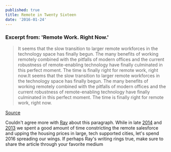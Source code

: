 ```yaml
---
published: true
title: Remote in Twenty Sixteen
date: '2016-01-24'
---
```


### Excerpt from: 'Remote Work. Right Now.'

> It seems that the slow transition to larger remote workforces 
> in the technology space has finally begun. The many benefits of 
> working remotely combined with the pitfalls of modern offices 
> and the current robustness of remote-enabling technology have 
> finally culminated in this perfect moment. The time is finally 
> right for remote work, right now.It seems that the slow transition 
> to larger remote workforces in the technology space has finally begun. 
> The many benefits of working remotely combined with the pitfalls of 
> modern offices and the current robustness of remote-enabling technology 
> have finally culminated in this perfect moment. 
> The time is finally right for remote work, right now.

[Source][1]

Couldn't agree more with [Ray][2] about this paragraph. 
While in late [2014][3] and [2013][4] we spent a good amount of time constricting the remote salesforce 
and upping the housing prices in large, tech supported cities, 
let's spend 2016 spreading our wings. 
If perhaps Ray's writing rings true, make sure to share the article through your favorite medium

[1]: https://medium.com/@ll_coolray/remote-work-right-now-ccec5d083579#.cdoswtnib
[2]: https://twitter.com/ll_coolray
[3]: http://www.fastcompany.com/3036660/fast-feed/reddit-gives-remote-employees-until-end-of-year-to-relocate-to-san-francisco
[4]: http://www.businessinsider.com/why-marissa-mayer-told-remote-employees-to-work-in-an-office--or-quit-2013-2?op=1
